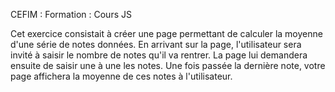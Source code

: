 CEFIM : Formation : Cours JS

Cet exercice consistait à créer une page permettant de calculer la moyenne d'une série de notes données.
En arrivant sur la page, l'utilisateur sera invité à saisir le nombre de notes qu'il va rentrer. 
La page lui demandera ensuite de saisir une à une les notes. 
Une fois passée la dernière note, votre page affichera la moyenne de ces notes à l'utilisateur.
